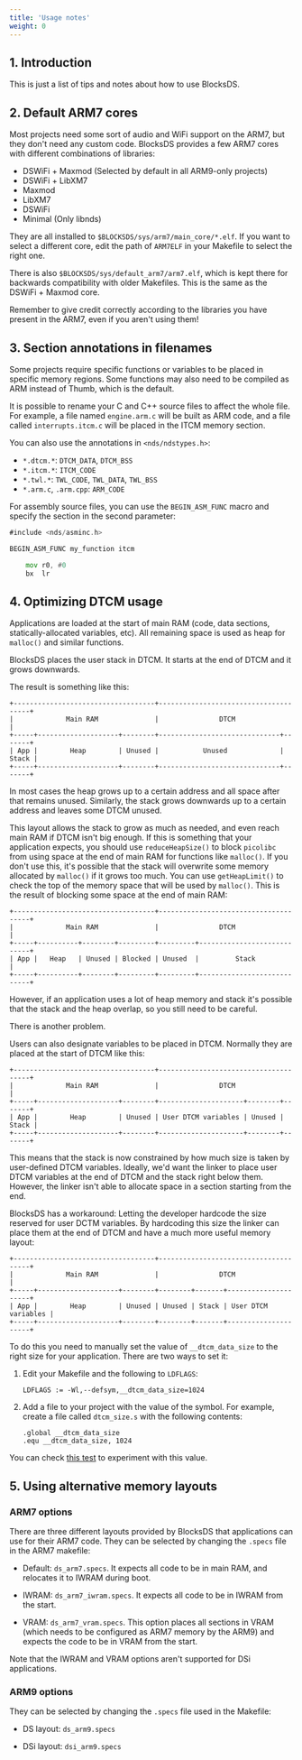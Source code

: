 ```yaml
---
title: 'Usage notes'
weight: 0
---
```


## 1. Introduction

This is just a list of tips and notes about how to use BlocksDS.

## 2. Default ARM7 cores

Most projects need some sort of audio and WiFi support on the ARM7, but they
don't need any custom code. BlocksDS provides a few ARM7 cores with different
combinations of libraries:

- DSWiFi + Maxmod (Selected by default in all ARM9-only projects)
- DSWiFi + LibXM7
- Maxmod
- LibXM7
- DSWiFi
- Minimal (Only libnds)

They are all installed to `$BLOCKSDS/sys/arm7/main_core/*.elf`. If you want to
select a different core, edit the path of `ARM7ELF` in your Makefile to select
the right one.

There is also `$BLOCKSDS/sys/default_arm7/arm7.elf`, which is kept there for
backwards compatibility with older Makefiles. This is the same as the DSWiFi +
Maxmod core.

Remember to give credit correctly according to the libraries you have present in
the ARM7, even if you aren't using them!

## 3. Section annotations in filenames

Some projects require specific functions or variables to be placed in specific
memory regions. Some functions may also need to be compiled as ARM instead of
Thumb, which is the default.

It is possible to rename your C and C++ source files to affect the whole file.
For example, a file named `engine.arm.c` will be built as ARM code, and a file
called `interrupts.itcm.c` will be placed in the ITCM memory section.

You can also use the annotations in `<nds/ndstypes.h>`:

- `*.dtcm.*`:  `DTCM_DATA`, `DTCM_BSS`
- `*.itcm.*`: `ITCM_CODE`
- `*.twl.*`: `TWL_CODE`, `TWL_DATA`, `TWL_BSS`
- `*.arm.c`, `.arm.cpp`: `ARM_CODE`

For assembly source files, you can use the `BEGIN_ASM_FUNC` macro and specify
the section in the second parameter:

```asm
#include <nds/asminc.h>

BEGIN_ASM_FUNC my_function itcm

    mov r0, #0
    bx  lr
```

## 4. Optimizing DTCM usage

Applications are loaded at the start of main RAM (code, data sections,
statically-allocated variables, etc). All remaining space is used as heap for
`malloc()` and similar functions.

BlocksDS places the user stack in DTCM. It starts at the end of DTCM and it
grows downwards.

The result is something like this:

    +-----------------------------------+--------------------------------------+
    |             Main RAM              |               DTCM                   |
    +-----+--------------------+--------+------------------------------+-------+
    | App |        Heap        | Unused |           Unused             | Stack |
    +-----+--------------------+--------+------------------------------+-------+

In most cases the heap grows up to a certain address and all space after that
remains unused. Similarly, the stack grows downwards up to a certain address and
leaves some DTCM unused.

This layout allows the stack to grow as much as needed, and even reach main RAM
if DTCM isn't big enough. If this is something that your application expects,
you should use `reduceHeapSize()` to block `picolibc` from using space at the
end of main RAM for functions like `malloc()`. If you don't use this, it's
possible that the stack will overwrite some memory allocated by `malloc()` if it
grows too much. You can use `getHeapLimit()` to check the top of the memory
space that will be used by `malloc()`. This is the result of blocking some space
at the end of main RAM:

    +-----------------------------------+--------------------------------------+
    |             Main RAM              |               DTCM                   |
    +-----+----------+--------+---------+---------+----------------------------+
    | App |   Heap   | Unused | Blocked | Unused  |         Stack              |
    +-----+----------+--------+---------+---------+----------------------------+

However, if an application uses a lot of heap memory and stack it's possible
that the stack and the heap overlap, so you still need to be careful.

There is another problem.

Users can also designate variables to be placed in DTCM. Normally they are
placed at the start of DTCM like this:

    +-----------------------------------+--------------------------------------+
    |             Main RAM              |               DTCM                   |
    +-----+--------------------+--------+---------------------+--------+-------+
    | App |        Heap        | Unused | User DTCM variables | Unused | Stack |
    +-----+--------------------+--------+---------------------+--------+-------+

This means that the stack is now constrained by how much size is taken by
user-defined DTCM variables. Ideally, we'd want the linker to place user DTCM
variables at the end of DTCM and the stack right below them. However, the linker
isn't able to allocate space in a section starting from the end.

BlocksDS has a workaround: Letting the developer hardcode the size reserved for
user DCTM variables. By hardcoding this size the linker can place them at the
end of DTCM and have a much more useful memory layout:

    +-----------------------------------+--------------------------------------+
    |             Main RAM              |               DTCM                   |
    +-----+--------------------+--------+--------+-------+---------------------+
    | App |        Heap        | Unused | Unused | Stack | User DTCM variables |
    +-----+--------------------+--------+--------+-------+---------------------+

To do this you need to manually set the value of `__dtcm_data_size` to the right
size for your application. There are two ways to set it:

1. Edit your Makefile and the following to `LDFLAGS`:

   ```
   LDFLAGS := -Wl,--defsym,__dtcm_data_size=1024
   ```

2. Add a file to your project with the value of the symbol. For example, create
   a file called `dtcm_size.s` with the following contents:

   ```
   .global __dtcm_data_size
   .equ __dtcm_data_size, 1024
   ```

You can check [this test](https://github.com/blocksds/sdk/tree/master/tests/system/dtcm_fixed_size)
to experiment with this value.

## 5. Using alternative memory layouts

### ARM7 options

There are three different layouts provided by BlocksDS that applications can use
for their ARM7 code. They can be selected by changing the `.specs` file in the
ARM7 makefile:

- Default: `ds_arm7.specs`. It expects all code to be in main RAM, and relocates
  it to IWRAM during boot.

- IWRAM: `ds_arm7_iwram.specs`. It expects all code to be in IWRAM from the
  start.

- VRAM: `ds_arm7_vram.specs`. This option places all sections in VRAM (which
  needs to be configured as ARM7 memory by the ARM9) and expects the code to be
  in VRAM from the start.

Note that the IWRAM and VRAM options aren't supported for DSi applications.

### ARM9 options

They can be selected by changing the `.specs` file used in the Makefile:

- DS layout: `ds_arm9.specs`

- DSi layout: `dsi_arm9.specs`
